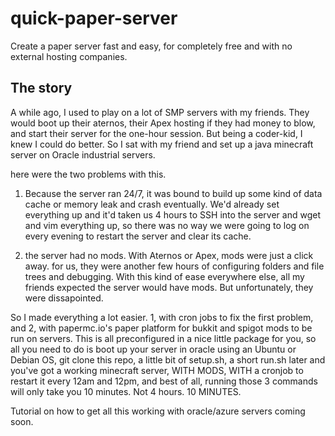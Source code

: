 # quick-paper-server
 Create a paper server fast and easy, for completely free and with no external hosting companies.
 
 
 ## The story
 
 A while ago, I used to play on a lot of SMP servers with my friends. They would boot up their aternos, their Apex hosting if they had money to blow, and start their server for the one-hour session. But being a coder-kid, I knew I could do better. So I sat with my friend and set up a java minecraft server on Oracle industrial servers. 
 
 here were the two problems with this.
 1. Because the server ran 24/7, it was bound to build up some kind of data cache or memory leak and crash eventually. We'd already set everything up and it'd taken us 4 hours to SSH into the server and wget and vim everything up, so there was no way we were going to log on every evening to restart the server and clear its cache.
 
 2. the server had no mods. With Aternos or Apex, mods were just a click away. for us, they were another few hours of configuring folders and file trees and debugging. With this kind of ease everywhere else, all my friends expected the server would have mods. But unfortunately, they were dissapointed.
 
 So I made everything a lot easier. 1, with cron jobs to fix the first problem, and 2, with papermc.io's paper platform for bukkit and spigot mods to be run on servers. This is all preconfigured in a nice little package for you, so all you need to do is boot up your server in oracle using an Ubuntu or Debian OS, git clone this repo, a little bit of setup.sh, a short run.sh later and you've got a working minecraft server, WITH MODS, WITH a cronjob to restart it every 12am and 12pm, and best of all, running those 3 commands will only take you 10 minutes. Not 4 hours. 10 MINUTES.
 
 Tutorial on how to get all this working with oracle/azure servers coming soon.
